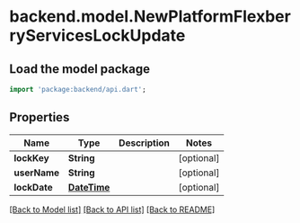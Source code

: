 # backend.model.NewPlatformFlexberryServicesLockUpdate

## Load the model package
```dart
import 'package:backend/api.dart';
```

## Properties
Name | Type | Description | Notes
------------ | ------------- | ------------- | -------------
**lockKey** | **String** |  | [optional] 
**userName** | **String** |  | [optional] 
**lockDate** | [**DateTime**](DateTime.md) |  | [optional] 

[[Back to Model list]](../README.md#documentation-for-models) [[Back to API list]](../README.md#documentation-for-api-endpoints) [[Back to README]](../README.md)


